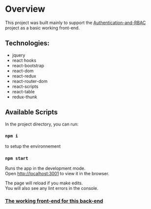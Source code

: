 # Overview

This project was built mainly to support the [Authentication-and-RBAC](https://github.com/Sabri0o/Authentication-and-RBAC) project as a basic working front-end.

## Technologies:
 * jquery
 * react hooks
 * react-bootstrap
 * react-dom
 * react-redux
 * react-router-dom
 * react-scripts
 * react-table
 * redux-thunk
 
## Available Scripts

In the project directory, you can run:

### `npm i`

to setup the environnement

### `npm start`

Runs the app in the development mode.\
Open [http://localhost:3001](http://localhost:3000) to view it in the browser.

The page will reload if you make edits.\
You will also see any lint errors in the console.

### [The working front-end for this back-end](https://github.com/Sabri0o/Authentication-and-RBAC)

